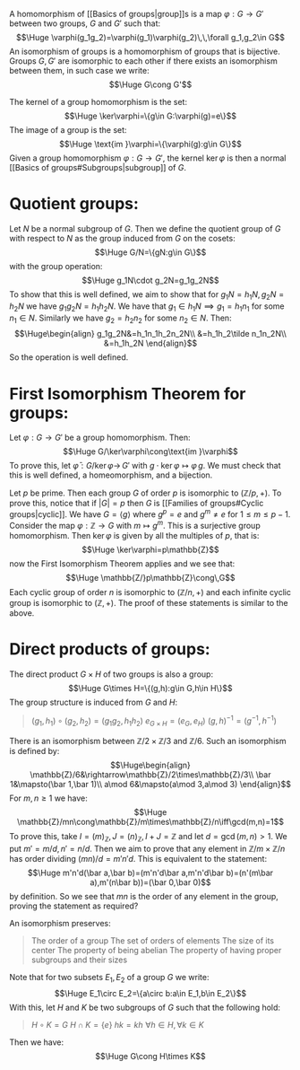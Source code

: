 
A homomorphism of [[Basics of groups|group]]s is a map $\varphi:G\rightarrow G'$ between two groups, $G$ and $G'$ such that:$$\Huge \varphi(g_1g_2)=\varphi(g_1)\varphi(g_2)\,\,\forall g_1,g_2\in G$$
An isomorphism of groups is a homomorphism of groups that is bijective. Groups $G,G'$ are isomorphic to each other if there exists an isomorphism between them, in such case we write:$$\Huge G\cong G'$$

The kernel of a group homomorphism is the set:$$\Huge \ker\varphi=\{g\in G:\varphi(g)=e\}$$The image of a group is the set:$$\Huge \text{im }\varphi=\{\varphi(g):g\in G\}$$
Given a group homomorphism $\varphi:G\rightarrow G'$, the kernel $\ker\varphi$ is then a normal [[Basics of groups#Subgroups|subgroup]] of $G$.

# Quotient groups:

Let $N$ be a normal subgroup of $G$. Then we define the quotient group of $G$ with respect to $N$ as the group induced from $G$ on the cosets:$$\Huge G/N=\{gN:g\in G\}$$with the group operation:$$\Huge g_1N\cdot g_2N=g_1g_2N$$To show that this is well defined, we aim to show that for $g_1N=h_1N,g_2N=h_2N$ we have $g_1g_2N=h_1h_2N$. We have that $g_1\in h_1N\implies g_1=h_1n_1$ for some $n_1\in N$. Similarly we have $g_2=h_2n_2$ for some $n_2\in N$. Then:$$\Huge\begin{align}
g_1g_2N&=h_1n_1h_2n_2N\\
&=h_1h_2\tilde n_1n_2N\\
&=h_1h_2N
\end{align}$$So the operation is well defined.

# First Isomorphism Theorem for groups:

Let $\varphi:G\rightarrow G'$ be a group homomorphism. Then:$$\Huge G/\ker\varphi\cong\text{im }\varphi$$To prove this, let $\bar\varphi:G/\ker\varphi\rightarrow\,G'$ with $g\cdot\ker\varphi\mapsto\varphi\,g$. We must check that this is well defined, a homeomorphism, and a bijection.

Let $p$ be prime. Then each group $G$ of order $p$ is isomorphic to $(\mathbb{Z}/p,+)$. To prove this, notice that if $|G|=p$ then $G$ is [[Families of groups#Cyclic groups|cyclic]]. We have $G=\langle g\rangle$ where $g^p=e$ and $g^m\neq e$ for $1\leq m\leq p-1$. Consider the map $\varphi:\mathbb{Z}\rightarrow G$ with $m\mapsto g^m$. This is a surjective group homomorphism. Then $\ker\varphi$ is given by all the multiples of $p$, that is:$$\Huge \ker\varphi=p\mathbb{Z}$$now the First Isomorphism Theorem applies and we see that:$$\Huge \mathbb{Z/}p\mathbb{Z}\cong\,G$$
Each cyclic group of order $n$ is isomorphic to $(\mathbb{Z}/n,+)$ and each infinite cyclic group is isomorphic to $(\mathbb{Z},+)$. The proof of these statements is similar to the above.

# Direct products of groups:

The direct product $G\times H$ of two groups is also a group:$$\Huge G\times H=\{(g,h):g\in G,h\in H\}$$The group structure is induced from $G$ and $H$:
> $(g_1,h_1)\circ(g_2,h_2)=(g_1g_2,h_1h_2)$
> $e_{G\times H}=(e_G,e_H)$
> $(g,h)^{-1}=(g^{-1},h^{-1})$

There is an isomorphism between $\mathbb{Z}/2\times\mathbb{Z}/3$ and $\mathbb{Z}/6$. Such an isomorphism is defined by:$$\Huge\begin{align}
\mathbb{Z}/6&\rightarrow\mathbb{Z}/2\times\mathbb{Z}/3\\
\bar 1&\mapsto(\bar 1,\bar 1)\\
a\mod 6&\mapsto(a\mod 3,a\mod 3)
\end{align}$$
For $m,n\geq1$ we have:$$\Huge \mathbb{Z}/mn\cong\mathbb{Z}/m\times\mathbb{Z}/n\iff\gcd(m,n)=1$$To prove this, take $I=(m)_\mathbb{Z},J=(n)_\mathbb{Z},I+J=\mathbb{Z}$ and let $d=\gcd(m,n)>1$. We put $m'=m/d,n'=n/d$. Then we aim to prove that any element in $\mathbb{Z}/m\times\mathbb{Z}/n$ has order dividing $(mn)/d=m'n'd$. This is equivalent to the statement:$$\Huge m'n'd(\bar a,\bar b)=(m'n'd\bar a,m'n'd\bar b)=(n'(m\bar a),m'(n\bar b))=(\bar 0,\bar 0)$$by definition. So we see that $mn$ is the order of any element in the group, proving the statement as required?

An isomorphism preserves:
> The order of a group
> The set of orders of elements
> The size of its center
> The property of being abelian
> The property of having proper subgroups and their sizes

Note that for two subsets $E_1,E_2$ of a group $G$ we write:$$\Huge E_1\circ E_2=\{a\circ b:a\in E_1,b\in E_2\}$$With this, let $H$ and $K$ be two subgroups of $G$ such that the following hold:
> $H\circ K=G$
> $H\cap K=\{e\}$
> $hk=kh\,\,\forall h\in H,\forall k\in K$

Then we have:$$\Huge G\cong H\times K$$